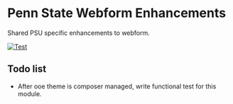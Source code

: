 # Penn State Webform Enhancements
Shared PSU specific enhancements to webform.

[![Test](https://github.com/PSU-OOE/psu_webform_common/actions/workflows/test.yml/badge.svg)](https://github.com/PSU-OOE/psu_webform_common/actions/workflows/test.yml)

## Todo list
- After ooe theme is composer managed, write functional test for this module.
